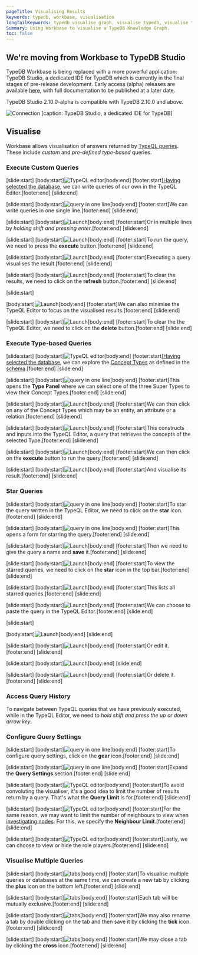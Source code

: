 ```yaml
---
pageTitle: Visualising Results
keywords: typedb, workbase, visualisation
longTailKeywords: typedb visualise graph, visualise typedb, visualise typedb graph, workbase visualisation, typedb visualize graph, visualize typedb, visualize typedb graph, workbase visualization
Summary: Using Workbase to visualise a TypeDB Knowledge Graph.
toc: false
---
```


## We're moving from Workbase to TypeDB Studio
TypeDB Workbase is being replaced with a more powerful application: TypeDB Studio, a dedicated IDE for TypeDB which is currently in the final stages of pre-release development. Early access (alpha) releases are available [here](https://github.com/vaticle/typedb-studio), with full documentation to be published at a later date.

TypeDB Studio 2.10.0-alpha is compatible with TypeDB 2.10.0 and above.

![Connection](/docs/images/workbase/studio.png)
[caption: TypeDB Studio, a dedicated IDE for TypeDB]

## Visualise
Workbase allows visualisation of answers returned by [TypeQL queries](../11-query/00-overview.md). These include _custom_ and _pre-defined type-based_ queries.

### Execute Custom Queries
<div class="slideshow">

[slide:start]
[body:start]![TypeQL editor](/docs/images/workbase/visualise_typeql-editor.png)[body:end]
[footer:start][Having selected the database](/docs/workbase/preferences#selecting-a-database), we can write queries of our own in the TypeQL Editor.[footer:end]
[slide:end]
<!-- -->
[slide:start]
[body:start]![query in one line](/docs/images/workbase/visualise_typeql-editor-custom.png)[body:end]
[footer:start]We can write queries in one single line.[footer:end]
[slide:end]
<!-- -->
[slide:start]
[body:start]![Launch](/docs/images/workbase/visualise_typeql-editor-multiline.png)[body:end]
[footer:start]Or in multiple lines by _holding shift and pressing enter_.[footer:end]
[slide:end]
<!-- -->
[slide:start]
[body:start]![Launch](/docs/images/workbase/visualise_typeql-editor-play.png)[body:end]
[footer:start]To run the query, we need to press the **execute** button.[footer:end]
[slide:end]
<!-- -->
[slide:start]
[body:start]![Launch](/docs/images/workbase/visualise_typeql-editor-response.png)[body:end]
[footer:start]Executing a query visualises the result.[footer:end]
[slide:end]
<!-- -->
[slide:start]
[body:start]![Launch](/docs/images/workbase/visualise_typeql-editor-clear-graph.png)[body:end]
[footer:start]To clear the results, we need to click on the **refresh** button.[footer:end]
[slide:end]
<!-- -->
[slide:start]

[body:start]![Launch](/docs/images/workbase/visualise_typeql-editor-minimise-btn.png)[body:end]
[footer:start]We can also minimise the TypeQL Editor to focus on the visualised results.[footer:end]
[slide:end]
<!-- -->
[slide:start]
[body:start]![Launch](/docs/images/workbase/visualise_typeql-editor-clear-editor.png)[body:end]
[footer:start]To clear the the TypeQL Editor, we need to click on the **delete** button.[footer:end]
[slide:end]
</div>

### Execute Type-based Queries
<div class="slideshow">

[slide:start]
[body:start]![TypeQL editor](/docs/images/workbase/visualise_types.png)[body:end]
[footer:start][Having selected the database](/docs/workbase/preferences#selecting-a-database), we can explore the [Concept Types](/docs/schema/concepts) as defined in the [schema](/docs/schema/overview).[footer:end]
[slide:end]
<!-- -->
[slide:start]
[body:start]![query in one line](/docs/images/workbase/visualise_types-opened.png)[body:end]
[footer:start]This opens the **Type Panel** where we can select one of the three Super Types to view their Concept Types.[footer:end]
[slide:end]
<!-- -->
[slide:start]
[body:start]![Launch](/docs/images/workbase/visualise_types-select.png)[body:end]
[footer:start]We can then click on any of the Concept Types which may be an entity, an attribute or a relation.[footer:end]
[slide:end]
<!-- -->
[slide:start]
[body:start]![Launch](/docs/images/workbase/visualise_types-clicked.png)[body:end]
[footer:start]This constructs and inputs into the TypeQL Editor, a query that retrieves the concepts of the selected Type.[footer:end]
[slide:end]
<!-- -->
[slide:start]
[body:start]![Launch](/docs/images/workbase/visualise_types-play.png)[body:end]
[footer:start]We can then click on the **execute** button to run the query.[footer:end]
[slide:end]
<!-- -->
[slide:start]
[body:start]![Launch](/docs/images/workbase/visualise_types-response.png)[body:end]
[footer:start]And visualise its result.[footer:end]
[slide:end]

</div>

### Star Queries
<div class="slideshow">

[slide:start]
[body:start]![query in one line](/docs/images/workbase/visualise_star.png)[body:end]
[footer:start]To star the query written in the TypeQL Editor, we need to click on the **star** icon.[footer:end]
[slide:end]
<!-- -->
[slide:start]
[body:start]![query in one line](/docs/images/workbase/visualise_star-opened.png)[body:end]
[footer:start]This opens a form for starring the query.[footer:end]
[slide:end]
<!-- -->
[slide:start]
[body:start]![Launch](/docs/images/workbase/visualise_star-name.png)[body:end]
[footer:start]Then we need to give the query a name and **save** it.[footer:end]
[slide:end]
<!-- -->
[slide:start]
[body:start]![Launch](/docs/images/workbase/visualise_star-saved-queries-btn.png)[body:end]
[footer:start]To view the starred queries, we need to click on the **star** icon in the top bar.[footer:end]
[slide:end]
<!-- -->
[slide:start]
[body:start]![Launch](/docs/images/workbase/visualise_star-saved-queries.png)[body:end]
[footer:start]This lists all starred queries.[footer:end]
[slide:end]
<!-- -->
[slide:start]
[body:start]![Launch](/docs/images/workbase/visualise_star-use.png)[body:end]
[footer:start]We can choose to paste the query in the TypeQL Editor.[footer:end]
[slide:end]
<!-- -->
[slide:start]

[body:start]![Launch](/docs/images/workbase/visualise_star-used.png)[body:end]
[slide:end]
<!-- -->
[slide:start]
[body:start]![Launch](/docs/images/workbase/visualise_star-edit.png)[body:end]
[footer:start]Or edit it.[footer:end]
[slide:end]
<!-- -->
[slide:start]
[body:start]![Launch](/docs/images/workbase/visualise_star-editing.png)[body:end]
[slide:end]
<!-- -->
[slide:start]
[body:start]![Launch](/docs/images/workbase/visualise_star-delete.png)[body:end]
[footer:start]Or delete it.[footer:end]
[slide:end]

</div>

### Access Query History
To navigate between TypeQL queries that we have previously executed, while in the TypeQL Editor, we need to _hold shift and press the up or down arrow key_.

### Configure Query Settings
<div class="slideshow">

[slide:start]
[body:start]![query in one line](/docs/images/workbase/visualise_query-settings.png)[body:end]
[footer:start]To configure query settings, click on the **gear** icon.[footer:end]
[slide:end]
<!-- -->
[slide:start]
[body:start]![query in one line](/docs/images/workbase/visualise_query-settings-tab.png)[body:end]
[footer:start]Expand the **Query Settings** section.[footer:end]
[slide:end]
<!-- -->
[slide:start]
[body:start]![TypeQL editor](/docs/images/workbase/visualise_query-settings-query-limit.png)[body:end]
[footer:start]To avoid convoluting the visualiser, it's a good idea to limit the number of results return by a query. That's what the **Query Limit** is for.[footer:end]
[slide:end]
<!-- -->
[slide:start]
[body:start]![TypeQL editor](/docs/images/workbase/visualise_query-settings-neighbour-limit.png)[body:end]
[footer:start]For the same reason, we may want to limit the number of neighbours to view when [investigating nodes](../07-workbase/03-investigation.md). For this, we specify the **Neighbour Limit**.[footer:end]
[slide:end]
<!-- -->
[slide:start]
[body:start]![TypeQL editor](/docs/images/workbase/visualise_query-settings-roleplayers.png)[body:end]
[footer:start]Lastly, we can choose to view or hide the role players.[footer:end]
[slide:end]

</div>

### Visualise Multiple Queries
<div class="slideshow">

[slide:start]
[body:start]![tabs](/docs/images/workbase/visualise_tabs.png)[body:end]
[footer:start]To visualise multiple queries or databases at the same time, we can create a new tab by clicking the **plus** icon on the bottom left.[footer:end]
[slide:end]

[slide:start]
[body:start]![tabs](/docs/images/workbase/visualise_tabs_new.png)[body:end]
[footer:start]Each tab will be mutually exclusive.[footer:end]
[slide:end]

[slide:start]
[body:start]![tabs](/docs/images/workbase/visualise_tabs_rename.png)[body:end]
[footer:start]We may also rename a tab by double clicking on the tab and then save it by clicking the **tick** icon.[footer:end]
[slide:end]

[slide:start]
[body:start]![tabs](/docs/images/workbase/visualise_tabs_close.png)[body:end]
[footer:start]We may close a tab by clicking the **cross** icon.[footer:end]
[slide:end]

</div>